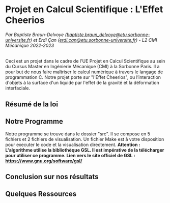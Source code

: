 # Projet en Calcul Scientifique : L'Effet Cheerios
###### Par Baptiste Braun-Delvoye (baptiste.braun_delvoye@etu.sorbonne-universite.fr) et Erdi Çan (erdi.can@etu.sorbonne-universite.fr) - L2 CMI Mécanique 2022-2023

Ceci est un projet dans le cadre de l'UE Projet en Calcul Scientifique au sein du Cursus Master en Ingénierie Mécanique (CMI) à la Sorbonne Paris. Il a pour but de nous faire maîtriser le calcul numérique à travers le langage de programmation C. Notre projet porte sur "l'Effet Cheerios", ou l’interaction d'objets à la surface d'un liquide par l'effet de la gravité et la déformation interfaciale.

## Résumé de la loi

## Notre Programme

Notre programme se trouve dans le dossier "src". Il se compose en 5 fichiers et 2 fichiers de visualisation. Un fichier Make est à votre disposition pour executer le code et la visualisation directement. 
**Attention : L'algorithme utilise la bibliothèque GSL. Il est impérative de la télécharger pour utiliser ce programme. Lien vers le site officiel de GSL : https://www.gnu.org/software/gsl/**

## Conclusion sur nos résultats

## Quelques Ressources